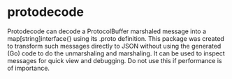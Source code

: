 # protodecode

Protodecode can decode a ProtocolBuffer marshaled message into a map[string]interface{} using its .proto definition.
This package was created to transform such messages directly to JSON without using the generated (Go) code to do the unmarshaling and marshaling. It can be used to inspect messages for quick view and debugging. Do not use this if performance is of importance.